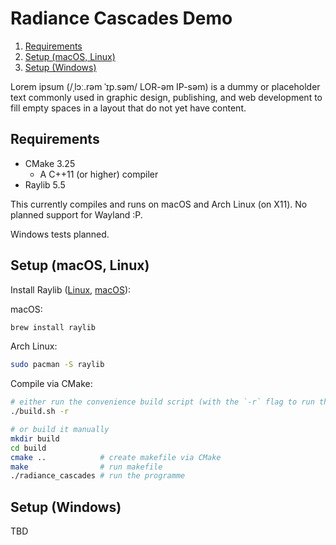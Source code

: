 # Radiance Cascades Demo

1. [Requirements](#requirements)
2. [Setup (macOS, Linux)](#setup-macos-linux)
3. [Setup (Windows)](#setup-windows)

Lorem ipsum (/ˌlɔː.rəm ˈɪp.səm/ LOR-əm IP-səm) is a dummy or placeholder text commonly used in graphic design, publishing, and web development to fill empty spaces in a layout that do not yet have content.

## Requirements

- CMake 3.25
    - A C++11 (or higher) compiler
- Raylib 5.5

This currently compiles and runs on macOS and Arch Linux (on X11). No planned support for Wayland :P.

Windows tests planned.

## Setup (macOS, Linux) 

Install Raylib ([Linux](https://github.com/raysan5/raylib/wiki/Working-on-GNU-Linux), [macOS](https://github.com/raysan5/raylib/wiki/Working-on-macOS)):

macOS:
```bash
brew install raylib
```

Arch Linux:
```bash
sudo pacman -S raylib
```

Compile via CMake:

```bash
# either run the convenience build script (with the `-r` flag to run the binary after compilation)
./build.sh -r

# or build it manually
mkdir build
cd build
cmake ..            # create makefile via CMake
make                # run makefile
./radiance_cascades # run the programme
```

## Setup (Windows)

TBD
